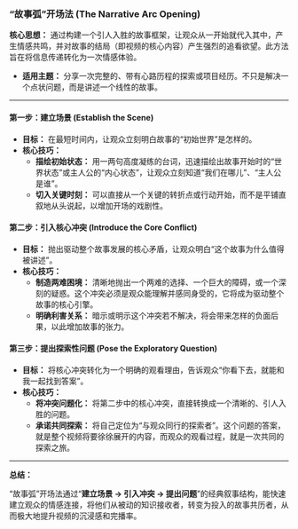 ### “故事弧”开场法 (The Narrative Arc Opening)

**核心思想：** 通过构建一个引人入胜的故事框架，让观众从一开始就代入其中，产生情感共鸣，并对故事的结局（即视频的核心内容）产生强烈的追看欲望。此方法旨在将信息传递转化为一次情感体验。

*   **适用主题：** 分享一次完整的、带有心路历程的探索或项目经历。不只是解决一个点状问题，而是讲述一个线性的故事。

---

#### **第一步：建立场景 (Establish the Scene)**

*   **目标：** 在最短时间内，让观众立刻明白故事的“初始世界”是怎样的。
*   **核心技巧：**
    *   **描绘初始状态：** 用一两句高度凝练的台词，迅速描绘出故事开始时的“世界状态”或主人公的“内心状态”，让观众立刻知道“我们在哪儿”、“主人公是谁”。
    *   **切入关键时刻：** 可以直接从一个关键的转折点或行动开始，而不是平铺直叙地从头说起，以增加开场的戏剧性。

#### **第二步：引入核心冲突 (Introduce the Core Conflict)**

*   **目标：** 抛出驱动整个故事发展的核心矛盾，让观众明白“这个故事为什么值得被讲述”。
*   **核心技巧：**
    *   **制造两难困境：** 清晰地抛出一个两难的选择、一个巨大的障碍，或一个深刻的疑惑。这个冲突必须是观众能理解并感同身受的，它将成为驱动整个故事的核心引擎。
    *   **明确利害关系：** 暗示或明示这个冲突若不解决，将会带来怎样的负面后果，以此增加故事的张力。

#### **第三步：提出探索性问题 (Pose the Exploratory Question)**

*   **目标：** 将核心冲突转化为一个明确的观看理由，告诉观众“你看下去，就能和我一起找到答案”。
*   **核心技巧：**
    *   **将冲突问题化：** 将第二步中的核心冲突，直接转换成一个清晰的、引人入胜的问题。
    *   **承诺共同探索：** 将自己定位为“与观众同行的探索者”。这个问题的答案，就是整个视频将要徐徐展开的内容，而观众的观看过程，就是一次共同的探索之旅。

---

**总结：**

“故事弧”开场法通过“**建立场景 → 引入冲突 → 提出问题**”的经典叙事结构，能快速建立观众的情感连接，将他们从被动的知识接收者，转变为投入的故事共历者，从而极大地提升视频的沉浸感和完播率。 